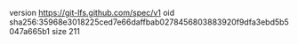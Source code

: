 version https://git-lfs.github.com/spec/v1
oid sha256:35968e3018225ced7e66daffbab0278456803883920f9dfa3ebd5b5047a665b1
size 211
